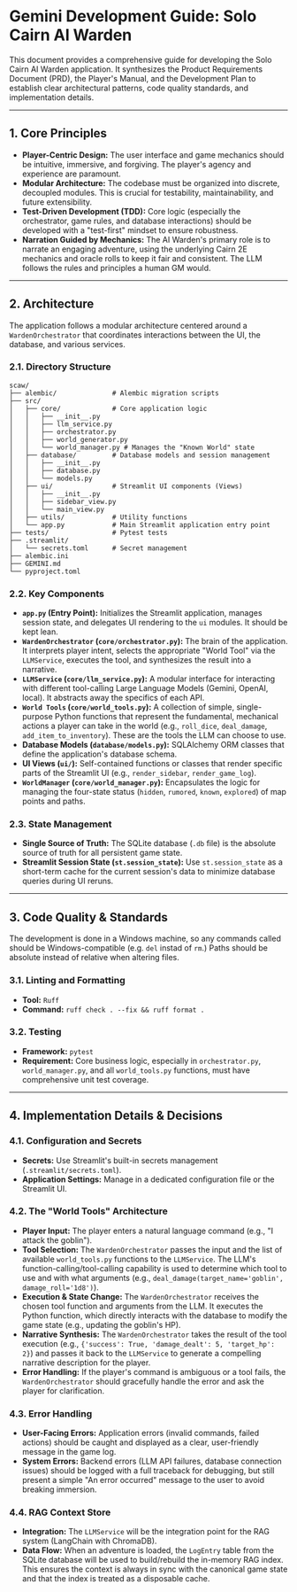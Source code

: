 # Gemini Development Guide: Solo Cairn AI Warden

This document provides a comprehensive guide for developing the Solo Cairn AI Warden application. It synthesizes the Product Requirements Document (PRD), the Player's Manual, and the Development Plan to establish clear architectural patterns, code quality standards, and implementation details.

---

## 1. Core Principles

- **Player-Centric Design:** The user interface and game mechanics should be intuitive, immersive, and forgiving. The player's agency and experience are paramount.
- **Modular Architecture:** The codebase must be organized into discrete, decoupled modules. This is crucial for testability, maintainability, and future extensibility.
- **Test-Driven Development (TDD):** Core logic (especially the orchestrator, game rules, and database interactions) should be developed with a "test-first" mindset to ensure robustness.
- **Narration Guided by Mechanics:** The AI Warden's primary role is to narrate an engaging adventure, using the underlying Cairn 2E mechanics and oracle rolls to keep it fair and consistent. The LLM follows the rules and principles a human GM would.

---

## 2. Architecture

The application follows a modular architecture centered around a `WardenOrchestrator` that coordinates interactions between the UI, the database, and various services.

### 2.1. Directory Structure

```
scaw/
├── alembic/              # Alembic migration scripts
├── src/
│   ├── core/             # Core application logic
│   │   ├── __init__.py
│   │   ├── llm_service.py
│   │   ├── orchestrator.py
│   │   ├── world_generator.py
│   │   └── world_manager.py # Manages the "Known World" state
│   ├── database/         # Database models and session management
│   │   ├── __init__.py
│   │   ├── database.py
│   │   └── models.py
│   ├── ui/               # Streamlit UI components (Views)
│   │   ├── __init__.py
│   │   ├── sidebar_view.py
│   │   └── main_view.py
│   ├── utils/            # Utility functions
│   └── app.py            # Main Streamlit application entry point
├── tests/                # Pytest tests
├── .streamlit/
│   └── secrets.toml      # Secret management
├── alembic.ini
├── GEMINI.md
└── pyproject.toml
```

### 2.2. Key Components

-   **`app.py` (Entry Point):** Initializes the Streamlit application, manages session state, and delegates UI rendering to the `ui` modules. It should be kept lean.
-   **`WardenOrchestrator` (`core/orchestrator.py`):** The brain of the application. It interprets player intent, selects the appropriate "World Tool" via the `LLMService`, executes the tool, and synthesizes the result into a narrative.
-   **`LLMService` (`core/llm_service.py`):** A modular interface for interacting with different tool-calling Large Language Models (Gemini, OpenAI, local). It abstracts away the specifics of each API.
-   **`World Tools` (`core/world_tools.py`):** A collection of simple, single-purpose Python functions that represent the fundamental, mechanical actions a player can take in the world (e.g., `roll_dice`, `deal_damage`, `add_item_to_inventory`). These are the tools the LLM can choose to use.
-   **Database Models (`database/models.py`):** SQLAlchemy ORM classes that define the application's database schema.
-   **UI Views (`ui/`):** Self-contained functions or classes that render specific parts of the Streamlit UI (e.g., `render_sidebar`, `render_game_log`).
-   **`WorldManager` (`core/world_manager.py`):** Encapsulates the logic for managing the four-state status (`hidden`, `rumored`, `known`, `explored`) of map points and paths.

### 2.3. State Management

-   **Single Source of Truth:** The SQLite database (`.db` file) is the absolute source of truth for all persistent game state.
-   **Streamlit Session State (`st.session_state`):** Use `st.session_state` as a short-term cache for the current session's data to minimize database queries during UI reruns.

---

## 3. Code Quality & Standards

The development is done in a Windows machine, so any commands called should be Windows-compatible (e.g. `del` instad of `rm`.) Paths should be absolute instead of relative when altering files.

### 3.1. Linting and Formatting

-   **Tool:** `Ruff`
-   **Command:** `ruff check . --fix && ruff format .`

### 3.2. Testing

-   **Framework:** `pytest`
-   **Requirement:** Core business logic, especially in `orchestrator.py`, `world_manager.py`, and all `world_tools.py` functions, must have comprehensive unit test coverage.

---

## 4. Implementation Details & Decisions

### 4.1. Configuration and Secrets

-   **Secrets:** Use Streamlit's built-in secrets management (`.streamlit/secrets.toml`).
-   **Application Settings:** Manage in a dedicated configuration file or the Streamlit UI.

### 4.2. The "World Tools" Architecture

-   **Player Input:** The player enters a natural language command (e.g., "I attack the goblin").
-   **Tool Selection:** The `WardenOrchestrator` passes the input and the list of available `world_tools.py` functions to the `LLMService`. The LLM's function-calling/tool-calling capability is used to determine which tool to use and with what arguments (e.g., `deal_damage(target_name='goblin', damage_roll='1d8')`).
-   **Execution & State Change:** The `WardenOrchestrator` receives the chosen tool function and arguments from the LLM. It executes the Python function, which directly interacts with the database to modify the game state (e.g., updating the goblin's HP).
-   **Narrative Synthesis:** The `WardenOrchestrator` takes the result of the tool execution (e.g., `{'success': True, 'damage_dealt': 5, 'target_hp': 2}`) and passes it back to the `LLMService` to generate a compelling narrative description for the player.
-   **Error Handling:** If the player's command is ambiguous or a tool fails, the `WardenOrchestrator` should gracefully handle the error and ask the player for clarification.

### 4.3. Error Handling

-   **User-Facing Errors:** Application errors (invalid commands, failed actions) should be caught and displayed as a clear, user-friendly message in the game log.
-   **System Errors:** Backend errors (LLM API failures, database connection issues) should be logged with a full traceback for debugging, but still present a simple "An error occurred" message to the user to avoid breaking immersion.

### 4.4. RAG Context Store

-   **Integration:** The `LLMService` will be the integration point for the RAG system (LangChain with ChromaDB).
-   **Data Flow:** When an adventure is loaded, the `LogEntry` table from the SQLite database will be used to build/rebuild the in-memory RAG index. This ensures the context is always in sync with the canonical game state and that the index is treated as a disposable cache.

